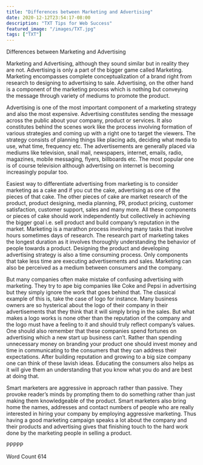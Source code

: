 ```yaml
---
title: "Differences between Marketing and Advertising"
date: 2020-12-12T23:54:17-08:00
description: "TXT Tips for Web Success"
featured_image: "/images/TXT.jpg"
tags: ["TXT"]
---
```


Differences between Marketing and Advertising

Marketing and Advertising, although they sound similar but in reality they are not. Advertising is only a part of the bigger game called Marketing. Marketing encompasses complete conceptualization of a brand right from research to designing to advertising to sale. Advertising, on the other hand is a component of the marketing process which is nothing but conveying the message through variety of mediums to promote the product.

Advertising is one of the most important component of a marketing strategy and also the most expensive. Advertising constitutes sending the message across the public about your company, product or services. It also constitutes behind the scenes work like the process involving formation of various strategies and coming up with a right one to target the viewers. The strategy consists of planning things like placing ads, deciding what media to use, what time, frequency etc. The advertisements are generally placed via mediums like television, snail mail, newspapers, internet, emails, radio, magazines, mobile messaging, flyers, billboards etc. The most popular one is of course television although advertising on internet is becoming increasingly popular too. 

Easiest way to differentiate advertising from marketing is to consider marketing as a cake and if you cut the cake, advertising as one of the pieces of that cake. The other pieces of cake are market research of the product, product designing, media planning, PR, product pricing, customer satisfaction, customer support, sales and many more. All these components or pieces of cake should work independently but collectively in achieving the bigger goal i.e. sell product and build company’s reputation in the market. Marketing is a marathon process involving many tasks that involve hours sometimes days of research. The research part of marketing takes the longest duration as it involves thoroughly understanding the behavior of people towards a product. Designing the product and developing advertising strategy is also a time consuming process. Only components that take less time are executing advertisements and sales. Marketing can also be perceived as a medium between consumers and the company.

But many companies often make mistake of confusing advertising with marketing. They try to ape big companies like Coke and Pepsi in advertising but they simply ignore the work that goes behind that. The classical example of this is, take the case of logo for instance. Many business owners are so hysterical about the logo of their company in their advertisements that they think that it will simply bring in the sales. But what makes a logo works is none other than the reputation of the company and the logo must have a feeling to it and should truly reflect company’s values. One should also remember that these companies spend fortunes on advertising which a new start up business can’t. Rather than spending unnecessary money on branding your product one should invest money and time in communicating to the consumers that they can address their expectations. After building reputation and growing to a big size company one can think of these lavish ideas. Educating the consumers also helps as it will give them an understanding that you know what you do and are best at doing that. 

Smart marketers are aggressive in approach rather than passive. They provoke reader’s minds by prompting them to do something rather than just making them knowledgeable of the product. Smart marketers also bring home the names, addresses and contact numbers of people who are really interested in hiring your company by employing aggressive marketing. Thus having a good marketing campaign speaks a lot about the company and their products and advertising gives that finishing touch to the hard work done by the marketing people in selling a product.

PPPPP

Word Count 614























